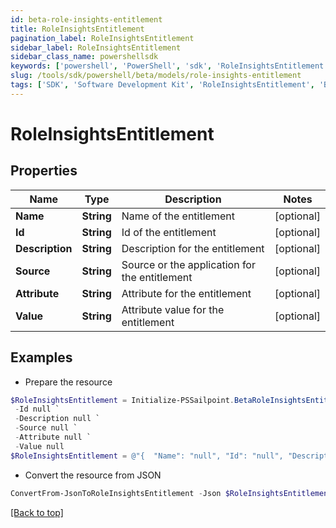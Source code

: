 ```yaml
---
id: beta-role-insights-entitlement
title: RoleInsightsEntitlement
pagination_label: RoleInsightsEntitlement
sidebar_label: RoleInsightsEntitlement
sidebar_class_name: powershellsdk
keywords: ['powershell', 'PowerShell', 'sdk', 'RoleInsightsEntitlement', 'BetaRoleInsightsEntitlement'] 
slug: /tools/sdk/powershell/beta/models/role-insights-entitlement
tags: ['SDK', 'Software Development Kit', 'RoleInsightsEntitlement', 'BetaRoleInsightsEntitlement']
---
```



# RoleInsightsEntitlement

## Properties

Name | Type | Description | Notes
------------ | ------------- | ------------- | -------------
**Name** | **String** | Name of the entitlement | [optional] 
**Id** | **String** | Id of the entitlement | [optional] 
**Description** | **String** | Description for the entitlement | [optional] 
**Source** | **String** | Source or the application for the entitlement | [optional] 
**Attribute** | **String** | Attribute for the entitlement | [optional] 
**Value** | **String** | Attribute value for the entitlement | [optional] 

## Examples

- Prepare the resource
```powershell
$RoleInsightsEntitlement = Initialize-PSSailpoint.BetaRoleInsightsEntitlement  -Name null `
 -Id null `
 -Description null `
 -Source null `
 -Attribute null `
 -Value null
$RoleInsightsEntitlement = @"{  "Name": "null", "Id": "null", "Description": "null", "Source": "null", "Attribute": "null", "Value": "null" }"@
```

- Convert the resource from JSON
```powershell
ConvertFrom-JsonToRoleInsightsEntitlement -Json $RoleInsightsEntitlement
```


[[Back to top]](#) 

